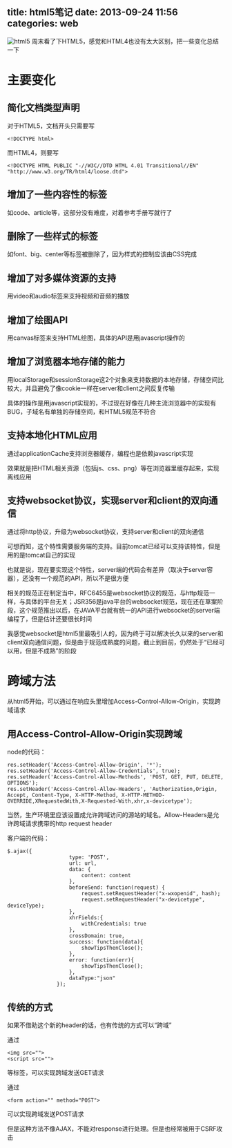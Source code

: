 title: html5笔记
date: 2013-09-24 11:56
categories: web
---
![html5](http://pic.kyfxbl.com/html5.jpg)
周末看了下HTML5，感觉和HTML4也没有太大区别，把一些变化总结一下 
<!--more-->

# 主要变化

## 简化文档类型声明 

对于HTML5，文档开头只需要写
```
<!DOCTYPE html>
```

而HTML4，则要写
```
<!DOCTYPE HTML PUBLIC "-//W3C//DTD HTML 4.01 Transitional//EN" "http://www.w3.org/TR/html4/loose.dtd">
```

## 增加了一些内容性的标签 

如code、article等，这部分没有难度，对着参考手册写就行了 

## 删除了一些样式的标签

如font、big、center等标签被删除了，因为样式的控制应该由CSS完成  

## 增加了对多媒体资源的支持 

用video和audio标签来支持视频和音频的播放 

## 增加了绘图API 

用canvas标签来支持HTML绘图，具体的API是用javascript操作的 

## 增加了浏览器本地存储的能力 

用localStorage和sessionStorage这2个对象来支持数据的本地存储，存储空间比较大，并且避免了像cookie一样在server和client之间反复传输 

具体的操作是用javascript实现的，不过现在好像在几种主流浏览器中的实现有BUG，子域名有单独的存储空间，和HTML5规范不符合 

## 支持本地化HTML应用 

通过applicationCache支持浏览器缓存，编程也是依赖javascript实现 

效果就是把HTML相关资源（包括js、css、png）等在浏览器里缓存起来，实现离线应用 

## 支持websocket协议，实现server和client的双向通信 

通过将http协议，升级为websocket协议，支持server和client的双向通信 

可想而知，这个特性需要服务端的支持。目前tomcat已经可以支持该特性，但是用的是tomcat自己的实现 

也就是说，现在要实现这个特性，server端的代码会有差异（取决于server容器），还没有一个规范的API，所以不是很方便 

相关的规范正在制定当中，RFC6455是websocket协议的规范，与http规范一样，与具体的平台无关；JSR356是java平台的websocket规范，现在还在草案阶段，这个规范推出以后，在JAVA平台就有统一的API进行websocket的server端编程了，但是估计还要很长时间 

我感觉websocket是html5里最吸引人的，因为终于可以解决长久以来的server和client双向通信问题，但是由于规范成熟度的问题，截止到目前，仍然处于“已经可以用，但是不成熟”的阶段

# 跨域方法

从html5开始，可以通过在响应头里增加Access-Control-Allow-Origin，实现跨域请求

## 用Access-Control-Allow-Origin实现跨域

node的代码：

```
res.setHeader('Access-Control-Allow-Origin', '*');
res.setHeader('Access-Control-Allow-Credentials', true);
res.setHeader('Access-Control-Allow-Methods', 'POST, GET, PUT, DELETE, OPTIONS');
res.setHeader('Access-Control-Allow-Headers', 'Authorization,Origin, Accept, Content-Type, X-HTTP-Method, X-HTTP-METHOD-OVERRIDE,XRequestedWith,X-Requested-With,xhr,x-devicetype');
```
当然，生产环境里应该设置成允许跨域访问的源站的域名。Allow-Headers是允许跨域请求携带的http request header

客户端的代码：

```
$.ajax({
                    type: 'POST',
                    url: url,
                    data: {
                        content: content
                    },
                    beforeSend: function(request) {
                        request.setRequestHeader("x-wxopenid", hash);
                        request.setRequestHeader("x-devicetype", deviceType);
                    },
                    xhrFields:{
                        withCredentials: true
                    },
                    crossDomain: true,
                    success: function(data){
                        showTipsThenClose();
                    },
                    error: function(err){
                        showTipsThenClose();
                    },
                    dataType:"json"
                });
```

## 传统的方式

如果不借助这个新的header的话，也有传统的方式可以“跨域”

通过

```
<img src="">
<script src="">
```
等标签，可以实现跨域发送GET请求

通过

```
<form action="" method="POST">
```
可以实现跨域发送POST请求

但是这种方法不像AJAX，不能对response进行处理。但是也经常被用于CSRF攻击